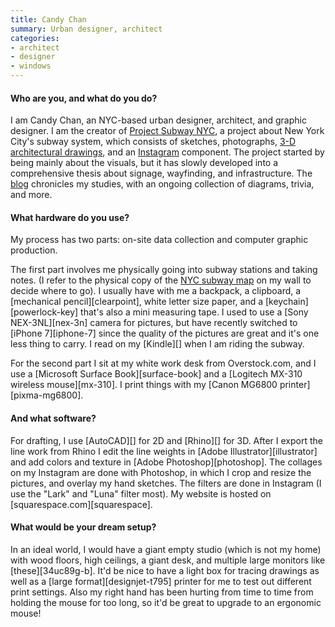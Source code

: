 ```yaml
---
title: Candy Chan
summary: Urban designer, architect
categories:
- architect
- designer
- windows
---
```


#### Who are you, and what do you do?

I am Candy Chan, an NYC-based urban designer, architect, and graphic designer. I am the creator of [Project Subway NYC](http://projectsubwaynyc.com/ "Candy's New York subway project."), a project about New York City's subway system, which consists of sketches, photographs, [3-D architectural drawings](http://www.projectsubwaynyc.com/x-ray-area-maps "Candy's 3D drawings of the New York subway system."), and an [Instagram](https://www.instagram.com/projectsubwaynyc/ "Candy's Instagram account for Project Subway NYC.") component. The project started by being mainly about the visuals, but it has slowly developed into a comprehensive thesis about signage, wayfinding, and infrastructure. The [blog](http://www.projectsubwaynyc.com/blog/ "Candy's weblog for Project Subway NYC.") chronicles my studies, with an ongoing collection of diagrams, trivia, and more.

#### What hardware do you use?

My process has two parts: on-site data collection and computer graphic production.

The first part involves me physically going into subway stations and taking notes. (I refer to the physical copy of the [NYC subway map](http://web.mta.info/nyct/maps/subwaymap.pdf "The official map of the New York subway system (PDF).") on my wall to decide where to go). I usually have with me a backpack, a clipboard, a [mechanical pencil][clearpoint], white letter size paper, and a [keychain][powerlock-key] that's also a mini measuring tape. I used to use a [Sony NEX-3NL][nex-3n] camera for pictures, but have recently switched to [iPhone 7][iphone-7] since the quality of the pictures are great and it's one less thing to carry. I read on my [Kindle][] when I am riding the subway.

For the second part I sit at my white work desk from Overstock.com, and I use a [Microsoft Surface Book][surface-book] and a [Logitech MX-310 wireless mouse][mx-310]. I print things with my [Canon MG6800 printer][pixma-mg6800].

#### And what software?

For drafting, I use [AutoCAD][] for 2D and [Rhino][] for 3D. After I export the line work from Rhino I edit the line weights in [Adobe Illustrator][illustrator] and add colors and texture in [Adobe Photoshop][photoshop]. The collages on my Instagram are done with Photoshop, in which I crop and resize the pictures, and overlay my hand sketches. The filters are done in Instagram (I use the "Lark" and "Luna" filter most). My website is hosted on [squarespace.com][squarespace].

#### What would be your dream setup?

In an ideal world, I would have a giant empty studio (which is not my home) with wood floors, high ceilings, a giant desk, and multiple large monitors like [these][34uc89g-b]. It'd be nice to have a light box for tracing drawings as well as a [large format][designjet-t795] printer for me to test out different print settings. Also my right hand has been hurting from time to time from holding the mouse for too long, so it'd be great to upgrade to an ergonomic mouse!